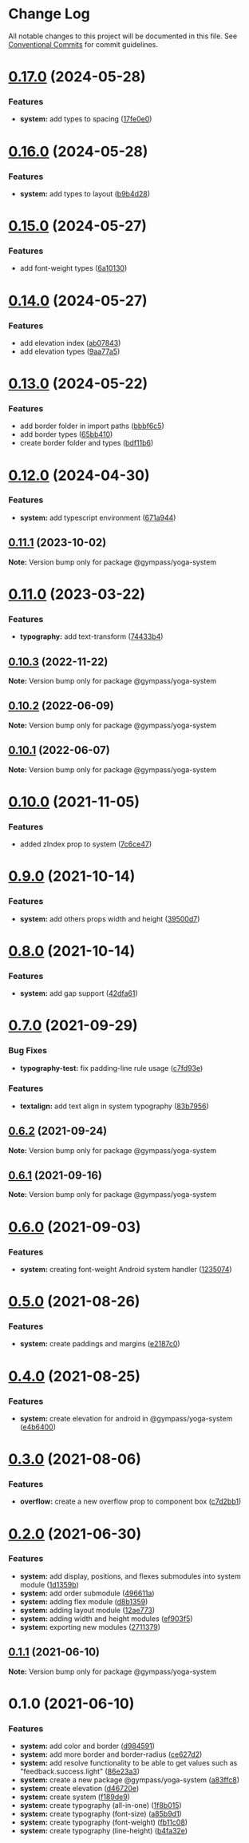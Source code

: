 # Change Log

All notable changes to this project will be documented in this file.
See [Conventional Commits](https://conventionalcommits.org) for commit guidelines.

# [0.17.0](https://github.com/Gympass/yoga/compare/@gympass/yoga-system@0.16.0...@gympass/yoga-system@0.17.0) (2024-05-28)


### Features

* **system:** add types to spacing ([17fe0e0](https://github.com/Gympass/yoga/commit/17fe0e00f557c3728e294ee73659cee604a4f1bf))





# [0.16.0](https://github.com/Gympass/yoga/compare/@gympass/yoga-system@0.15.0...@gympass/yoga-system@0.16.0) (2024-05-28)


### Features

* **system:** add types to layout ([b9b4d28](https://github.com/Gympass/yoga/commit/b9b4d287faad8260fad2043e7ec99e5fe2678a03))





# [0.15.0](https://github.com/Gympass/yoga/compare/@gympass/yoga-system@0.14.0...@gympass/yoga-system@0.15.0) (2024-05-27)


### Features

* add font-weight types ([6a10130](https://github.com/Gympass/yoga/commit/6a101309d026a2e86076676780773bf945b1b466))





# [0.14.0](https://github.com/Gympass/yoga/compare/@gympass/yoga-system@0.13.0...@gympass/yoga-system@0.14.0) (2024-05-27)


### Features

* add elevation index ([ab07843](https://github.com/Gympass/yoga/commit/ab07843feede51e19807d5dbeaf3b40bfdd7a5d0))
* add elevation types ([9aa77a5](https://github.com/Gympass/yoga/commit/9aa77a5a4633df102a8614db75735c0a56e7cdd8))





# [0.13.0](https://github.com/Gympass/yoga/compare/@gympass/yoga-system@0.12.0...@gympass/yoga-system@0.13.0) (2024-05-22)


### Features

* add border folder in import paths ([bbbf6c5](https://github.com/Gympass/yoga/commit/bbbf6c5e43bb11e01325c3ccf6172c408f8d4bfd))
* add border types ([65bb410](https://github.com/Gympass/yoga/commit/65bb41023bfdec8b869bd9adf0ac422de0d1bb80))
* create border folder and types ([bdf11b6](https://github.com/Gympass/yoga/commit/bdf11b6f54ddf695fd1aa391e7b95322c453fa7b))





# [0.12.0](https://github.com/Gympass/yoga/compare/@gympass/yoga-system@0.11.1...@gympass/yoga-system@0.12.0) (2024-04-30)


### Features

* **system:** add typescript environment ([671a944](https://github.com/Gympass/yoga/commit/671a944c6149151ac492511d24f614e8767d39de))





## [0.11.1](https://github.com/Gympass/yoga/compare/@gympass/yoga-system@0.11.0...@gympass/yoga-system@0.11.1) (2023-10-02)

**Note:** Version bump only for package @gympass/yoga-system





# [0.11.0](https://github.com/Gympass/yoga/compare/@gympass/yoga-system@0.10.3...@gympass/yoga-system@0.11.0) (2023-03-22)


### Features

* **typography:** add text-transform ([74433b4](https://github.com/Gympass/yoga/commit/74433b46032ec161b6cfd1e78a283d1788036107))





## [0.10.3](https://github.com/Gympass/yoga/compare/@gympass/yoga-system@0.10.2...@gympass/yoga-system@0.10.3) (2022-11-22)

**Note:** Version bump only for package @gympass/yoga-system





## [0.10.2](https://github.com/Gympass/yoga/compare/@gympass/yoga-system@0.10.1...@gympass/yoga-system@0.10.2) (2022-06-09)

**Note:** Version bump only for package @gympass/yoga-system





## [0.10.1](https://github.com/Gympass/yoga/compare/@gympass/yoga-system@0.10.0...@gympass/yoga-system@0.10.1) (2022-06-07)

**Note:** Version bump only for package @gympass/yoga-system





# [0.10.0](https://github.com/Gympass/yoga/compare/@gympass/yoga-system@0.9.0...@gympass/yoga-system@0.10.0) (2021-11-05)


### Features

* added zIndex prop to system ([7c6ce47](https://github.com/Gympass/yoga/commit/7c6ce47efb3fcbb974dc5a335b0c0c5d1528878d))





# [0.9.0](https://github.com/Gympass/yoga/compare/@gympass/yoga-system@0.8.0...@gympass/yoga-system@0.9.0) (2021-10-14)


### Features

* **system:** add others props width and height ([39500d7](https://github.com/Gympass/yoga/commit/39500d7f6c26db8271634300eed02258db8ef9c0))





# [0.8.0](https://github.com/Gympass/yoga/compare/@gympass/yoga-system@0.7.0...@gympass/yoga-system@0.8.0) (2021-10-14)


### Features

* **system:** add gap support ([42dfa61](https://github.com/Gympass/yoga/commit/42dfa6109c2c96bc3a4f6e900f8d225bdafaead5))





# [0.7.0](https://github.com/Gympass/yoga/compare/@gympass/yoga-system@0.6.2...@gympass/yoga-system@0.7.0) (2021-09-29)


### Bug Fixes

* **typography-test:** fix padding-line rule usage ([c7fd93e](https://github.com/Gympass/yoga/commit/c7fd93e47ba3f3e3e5230d5123ea771de0449fdb))


### Features

* **textalign:** add text align in system typography ([83b7956](https://github.com/Gympass/yoga/commit/83b7956b15dc92f2d6a18caa43d7db9da13b167b))





## [0.6.2](https://github.com/Gympass/yoga/compare/@gympass/yoga-system@0.6.1...@gympass/yoga-system@0.6.2) (2021-09-24)

**Note:** Version bump only for package @gympass/yoga-system





## [0.6.1](https://github.com/Gympass/yoga/compare/@gympass/yoga-system@0.6.0...@gympass/yoga-system@0.6.1) (2021-09-16)

**Note:** Version bump only for package @gympass/yoga-system





# [0.6.0](https://github.com/Gympass/yoga/compare/@gympass/yoga-system@0.5.0...@gympass/yoga-system@0.6.0) (2021-09-03)


### Features

* **system:** creating font-weight Android system handler ([1235074](https://github.com/Gympass/yoga/commit/1235074507a8d0746fc85efa75799c70c95e6a5e))





# [0.5.0](https://github.com/Gympass/yoga/compare/@gympass/yoga-system@0.4.0...@gympass/yoga-system@0.5.0) (2021-08-26)


### Features

* **system:** create paddings and margins ([e2187c0](https://github.com/Gympass/yoga/commit/e2187c01c49087edca75dfc71c9a2d4e0e87bbbf))





# [0.4.0](https://github.com/Gympass/yoga/compare/@gympass/yoga-system@0.3.0...@gympass/yoga-system@0.4.0) (2021-08-25)


### Features

* **system:** create elevation for android in @gympass/yoga-system ([e4b6400](https://github.com/Gympass/yoga/commit/e4b6400e08a61f9905b973f35ff2645b201b4601))





# [0.3.0](https://github.com/Gympass/yoga/compare/@gympass/yoga-system@0.2.0...@gympass/yoga-system@0.3.0) (2021-08-06)


### Features

* **overflow:** create a new overflow prop to component box ([c7d2bb1](https://github.com/Gympass/yoga/commit/c7d2bb12d932e6d2079f6a3653fb00278aa39931))





# [0.2.0](https://github.com/Gympass/yoga/compare/@gympass/yoga-system@0.1.1...@gympass/yoga-system@0.2.0) (2021-06-30)


### Features

* **system:** add display, positions, and flexes submodules into system module ([1d1359b](https://github.com/Gympass/yoga/commit/1d1359baa25898524b116031c5f4436d1cdb6cc4))
* **system:** add order submodule ([496611a](https://github.com/Gympass/yoga/commit/496611a4eeef5d068c7e4e06a3a890bdc7a504b1))
* **system:** adding flex module ([d8b1359](https://github.com/Gympass/yoga/commit/d8b1359fc319e8e626d80bc307ac93fc0fcf4e2e))
* **system:** adding layout module ([12ae773](https://github.com/Gympass/yoga/commit/12ae7733cc5aa7c840c4b22eb22e19c79c8cf755))
* **system:** adding width and height modules ([ef903f5](https://github.com/Gympass/yoga/commit/ef903f57d8c8f5ac0665b0f23792c5e6843a5ca1))
* **system:** exporting new modules ([2711379](https://github.com/Gympass/yoga/commit/2711379c5055c8747ddf6d7f703994d01cb8894e))





## [0.1.1](https://github.com/Gympass/yoga/compare/@gympass/yoga-system@0.1.0...@gympass/yoga-system@0.1.1) (2021-06-10)

**Note:** Version bump only for package @gympass/yoga-system





# 0.1.0 (2021-06-10)


### Features

* **system:** add color and border ([d984591](https://github.com/Gympass/yoga/commit/d98459187ff84bd962a12cbffd35f6f830ce2b98))
* **system:** add more border and border-radius ([ce627d2](https://github.com/Gympass/yoga/commit/ce627d2799a6cb90d713c5db6f132429856c91e3))
* **system:** add resolve functionality to be able to get values such as "feedback.success.light" ([86e23a3](https://github.com/Gympass/yoga/commit/86e23a374f5f69f49ade5ec8ad560a36f101684d))
* **system:** create a new package @gympass/yoga-system ([a83ffc8](https://github.com/Gympass/yoga/commit/a83ffc88f72416064b8fd4de90480367a7ab823b))
* **system:** create elevation ([d46720e](https://github.com/Gympass/yoga/commit/d46720e5ab85bb2b3512ab222d24a59a69e6e3f1))
* **system:** create system ([f189de9](https://github.com/Gympass/yoga/commit/f189de93fe65d2fd6ea66a8c798d747ae539a130))
* **system:** create typography (all-in-one) ([1f8b015](https://github.com/Gympass/yoga/commit/1f8b015a42fabf4b42cd7235543e55b4ccf3e301))
* **system:** create typography (font-size) ([a85b9d1](https://github.com/Gympass/yoga/commit/a85b9d126aa5302caaeff9b9dc9d186389983ce5))
* **system:** create typography (font-weight) ([fb11c08](https://github.com/Gympass/yoga/commit/fb11c081f2c1a933ac53f3f181d121fcee544539))
* **system:** create typography (line-height) ([b4fa32e](https://github.com/Gympass/yoga/commit/b4fa32e1d33f6335b5f81300ed720fead367d766))
